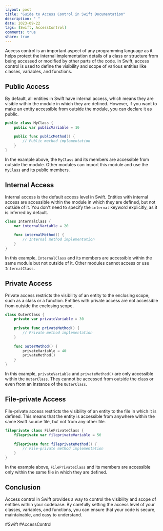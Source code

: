 ```yaml
---
layout: post
title: "Guide to Access Control in Swift Documentation"
description: " "
date: 2023-09-22
tags: [Swift, AccessControl]
comments: true
share: true
---
```


Access control is an important aspect of any programming language as it helps protect the internal implementation details of a class or structure from being accessed or modified by other parts of the code. In Swift, access control is used to define the visibility and scope of various entities like classes, variables, and functions.

## Public Access

By default, all entities in Swift have internal access, which means they are visible within the module in which they are defined. However, if you want to make an entity accessible from outside the module, you can declare it as public.

```swift
public class MyClass {
    public var publicVariable = 10
    
    public func publicMethod() {
        // Public method implementation
    }
}
```

In the example above, the `MyClass` and its members are accessible from outside the module. Other modules can import this module and use the `MyClass` and its public members.

## Internal Access

Internal access is the default access level in Swift. Entities with internal access are accessible within the module in which they are defined, but not outside of it. You don't need to specify the `internal` keyword explicitly, as it is inferred by default.

```swift
class InternalClass {
    var internalVariable = 20
    
    func internalMethod() {
        // Internal method implementation
    }
}
```

In this example, `InternalClass` and its members are accessible within the same module but not outside of it. Other modules cannot access or use `InternalClass`.

## Private Access

Private access restricts the visibility of an entity to the enclosing scope, such as a class or a function. Entities with private access are not accessible from outside the enclosing scope.

```swift
class OuterClass {
    private var privateVariable = 30
    
    private func privateMethod() {
        // Private method implementation
    }
    
    func outerMethod() {
        privateVariable = 40
        privateMethod()
    }
}
```

In this example, `privateVariable` and `privateMethod()` are only accessible within the `OuterClass`. They cannot be accessed from outside the class or even from an instance of the `OuterClass`.

## File-private Access

File-private access restricts the visibility of an entity to the file in which it is defined. This means that the entity is accessible from anywhere within the same Swift source file, but not from any other file.

```swift
fileprivate class FilePrivateClass {
    fileprivate var fileprivateVariable = 50
    
    fileprivate func fileprivateMethod() {
        // File-private method implementation
    }
}
```

In the example above, `FilePrivateClass` and its members are accessible only within the same file in which they are defined.

## Conclusion

Access control in Swift provides a way to control the visibility and scope of entities within your codebase. By carefully setting the access level of your classes, variables, and functions, you can ensure that your code is secure, maintainable, and easy to understand.

#Swift #AccessControl